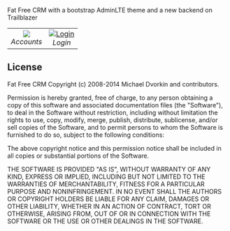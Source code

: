 Fat Free CRM with a bootstrap AdminLTE theme and a new backend on Trailblazer
<table>
  <tr>
    <td align="center">
      <a href="https://raw.githubusercontent.com/panigrah/fat_free_crm/panigrah/screenshot-accounts.png" target="_blank" title="List Accounts">
       <img src="https://raw.githubusercontent.com/panigrah/fat_free_crm/panigrah/screenshot-accounts.png">
      </a>
      <br />
      <em>Accounts</em>
    </td>
    <td align="center">
      <a href="https://raw.githubusercontent.com/panigrah/fat_free_crm/panigrah/screenshot-login.png" target="_blank" title="Login">
        <img src="https://raw.githubusercontent.com/panigrah/fat_free_crm/panigrah/screenshot-login.png" alt="Login">
      </a>
      <br />
      <em>Login</em>
    </td>
  </tr>
</table>

## License

Fat Free CRM
Copyright (c) 2008-2014 Michael Dvorkin and contributors.

Permission is hereby granted, free of charge, to any person obtaining
a copy of this software and associated documentation files (the
"Software"), to deal in the Software without restriction, including
without limitation the rights to use, copy, modify, merge, publish,
distribute, sublicense, and/or sell copies of the Software, and to
permit persons to whom the Software is furnished to do so, subject to
the following conditions:

The above copyright notice and this permission notice shall be
included in all copies or substantial portions of the Software.

THE SOFTWARE IS PROVIDED "AS IS", WITHOUT WARRANTY OF ANY KIND,
EXPRESS OR IMPLIED, INCLUDING BUT NOT LIMITED TO THE WARRANTIES OF
MERCHANTABILITY, FITNESS FOR A PARTICULAR PURPOSE AND
NONINFRINGEMENT. IN NO EVENT SHALL THE AUTHORS OR COPYRIGHT HOLDERS BE
LIABLE FOR ANY CLAIM, DAMAGES OR OTHER LIABILITY, WHETHER IN AN ACTION
OF CONTRACT, TORT OR OTHERWISE, ARISING FROM, OUT OF OR IN CONNECTION
WITH THE SOFTWARE OR THE USE OR OTHER DEALINGS IN THE SOFTWARE.
